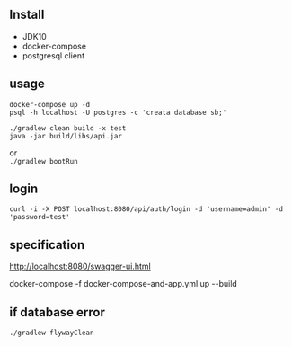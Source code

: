 ## Install

- JDK10
- docker-compose
- postgresql client

## usage
```
docker-compose up -d
psql -h localhost -U postgres -c 'creata database sb;'
```
```
./gradlew clean build -x test
java -jar build/libs/api.jar
```
or  
`./gradlew bootRun`

## login
```
curl -i -X POST localhost:8080/api/auth/login -d 'username=admin' -d 'password=test'
```
## specification
<http://localhost:8080/swagger-ui.html>

docker-compose -f docker-compose-and-app.yml up --build

## if database error
`./gradlew flywayClean`

